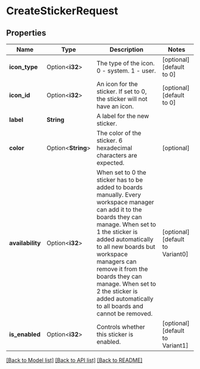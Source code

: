 # CreateStickerRequest

## Properties

Name | Type | Description | Notes
------------ | ------------- | ------------- | -------------
**icon_type** | Option<**i32**> | The type of the icon. 0 - system. 1 - user. | [optional][default to 0]
**icon_id** | Option<**i32**> | An icon for the sticker. If set to 0, the sticker will not have an icon. | [optional][default to 0]
**label** | **String** | A label for the new sticker. | 
**color** | Option<**String**> | The color of the sticker. 6 hexadecimal characters are expected. | [optional]
**availability** | Option<**i32**> | When set to 0 the sticker has to be added to boards manually. Every workspace manager can add it to the boards they can manage. When set to 1 the sticker is added automatically to all new boards but workspace managers can remove it from the boards they can manage. When set to 2 the sticker is added automatically to all boards and cannot be removed. | [optional][default to Variant0]
**is_enabled** | Option<**i32**> | Controls whether this sticker is enabled. | [optional][default to Variant1]

[[Back to Model list]](../README.md#documentation-for-models) [[Back to API list]](../README.md#documentation-for-api-endpoints) [[Back to README]](../README.md)


